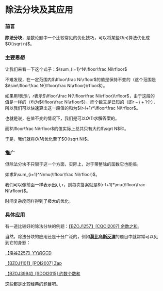 # 除法分块及其应用

### 前言

**除法分块**，是数论题中一个比较常见的优化技巧，可以将某些$O(n)$算法优化成$O(\sqrt n)$。

### 主要思想

让我们来看一下这个式子：$\sum_{i=1}^N\lfloor\frac Ni\rfloor$

不难发现，在一定范围内$\lfloor\frac Ni\rfloor$的值是保持不变的（这个范围是$i\sim\lfloor\frac N{\lfloor\frac Ni\rfloor}\rfloor$）。

如果用$l$表示$i$，$r$表示$\lfloor\frac N{\lfloor\frac Ni\rfloor}\rfloor$，由于这段的值是一样的（均为$\lfloor\frac Ni\rfloor$），而个数又是已知的（即$r-l+1$个），所以我们可以快速算出这一段值的和为$(r-l+1)*\lfloor\frac Ni\rfloor$。

也就是说，在值不变的情况下，我们是可以$O(1)$求解答案的。

而$\lfloor\frac Ni\rfloor$的值实际上总共只有大约$\sqrt N$种。

于是，我们就将$O(N)$优化至了$O(\sqrt N)$。

### 推广

但除法分块不只限于这一个方面，实际上，对于带整除的函数它也能搞。

如求$\sum_{i=1}^N\mu(\lfloor\frac Ni\rfloor)$。

我们可以像前面一样表示出$i,l,r$，则每次答案就是$(r-l+1)*\mu(\lfloor\frac Ni\rfloor)$。

时间复杂度同样得到了极大的优化。

### 具体应用

有一道比较好的除法分块的例题：[【BZOJ1257】\[CQOI2007\] 余数之和](https://www.cnblogs.com/chenxiaoran666/p/BZOJ1257.html)。

当然，除法分块的应用还是十分广泛的，例如[**莫比乌斯反演**](https://www.cnblogs.com/chenxiaoran666/p/Mobius.html)的题目中就常常可以见到它的身影：

[【洛谷2257】YY的GCD](https://www.cnblogs.com/chenxiaoran666/p/Luogu2257.html)

[【BZOJ1101】\[POI2007\] Zap](https://www.cnblogs.com/chenxiaoran666/p/BZOJ1101.html)

[【BZOJ3994】\[SDOI2015\] 约数个数和](https://www.cnblogs.com/chenxiaoran666/p/BZOJ3994.html)

这些都是比较经典的题目吧。
